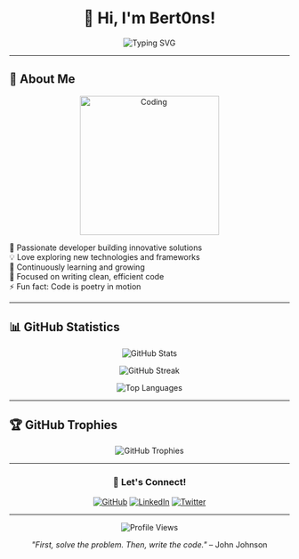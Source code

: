 <div align="center">
  
# 👋 Hi, I'm Bert0ns!

<img src="https://readme-typing-svg.demolab.com?font=Fira+Code&pause=1000&color=2E9EF7&center=true&vCenter=true&width=435&lines=Software+Developer;Open+Source+Enthusiast;Always+Learning+%F0%9F%9A%80" alt="Typing SVG" />

</div>

---

## 🚀 About Me

<div align="center">

<img alt="Coding" width="250" src="https://media.giphy.com/media/qgQUggAC3Pfv687qPC/giphy.gif">

</div>

🔧 Passionate developer building innovative solutions  
💡 Love exploring new technologies and frameworks  
🌱 Continuously learning and growing  
🎯 Focused on writing clean, efficient code  
⚡ Fun fact: Code is poetry in motion

---

## 📊 GitHub Statistics

<div align="center">
  
![GitHub Stats](https://github-readme-stats.vercel.app/api?username=Bert0ns&show_icons=true&theme=tokyonight&hide_border=true&count_private=true)

![GitHub Streak](https://github-readme-streak-stats.herokuapp.com/?user=Bert0ns&theme=tokyonight&hide_border=true)

![Top Languages](https://github-readme-stats.vercel.app/api/top-langs/?username=Bert0ns&layout=compact&theme=tokyonight&hide_border=true)

</div>

---

## 🏆 GitHub Trophies

<div align="center">

![GitHub Trophies](https://github-profile-trophy.vercel.app/?username=Bert0ns&theme=tokyonight&no-frame=true&no-bg=true&margin-w=4&column=7)

</div>

---

<div align="center">
  
### 💬 Let's Connect!

[![GitHub](https://img.shields.io/badge/GitHub-100000?style=for-the-badge&logo=github&logoColor=white)](https://github.com/Bert0ns)
[![LinkedIn](https://img.shields.io/badge/LinkedIn-0077B5?style=for-the-badge&logo=linkedin&logoColor=white)](https://linkedin.com/in/bert0ns)
[![Twitter](https://img.shields.io/badge/Twitter-1DA1F2?style=for-the-badge&logo=twitter&logoColor=white)](https://twitter.com/bert0ns)

---

![Profile Views](https://komarev.com/ghpvc/?username=Bert0ns&color=blueviolet&style=for-the-badge)

*"First, solve the problem. Then, write the code."* – John Johnson

</div>
